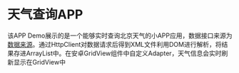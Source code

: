 天气查询APP
=======  
该APP Demo展示的是一个能够实时查询北京天气的小APP应用，数据接口来源为[数据来源](http://flash.weather.com.cn/wmaps/xml/beijing.xml)。通过HttpClient对数据请求后得到XML文件利用DOM进行解析，将结果存进ArrayList中。在安卓GridView组件中自定义Adapter，天气信息会实时刷新显示在GridView中  

